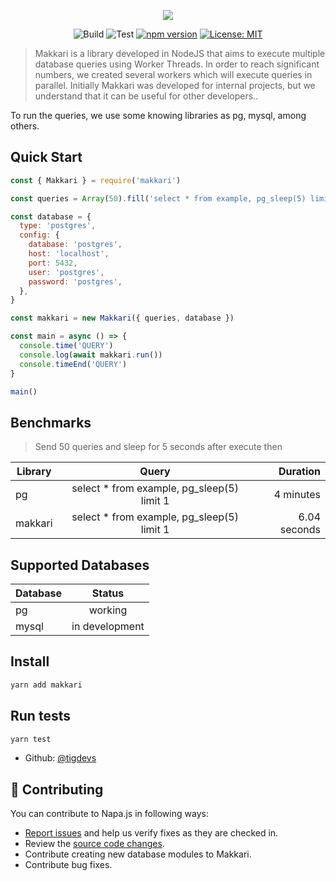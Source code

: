<p align="center">
  <img src="https://github.com/tigdevs/makkari/blob/master/extra/logo.png" />
</p>

<p align="center">
  <img alt="Build" src="https://github.com/tigdevs/makkari/workflows/build/badge.svg" />
  <img alt="Test" src="https://github.com/tigdevs/makkari/workflows/test/badge.svg" />
  <a href="https://badge.fury.io/js/makkari"><img src="https://badge.fury.io/js/makkari.svg" alt="npm version"></a>
  <a href="#" target="_blank">
    <img alt="License: MIT" src="https://img.shields.io/badge/License-MIT-yellow.svg" />
  </a>
</p>

> Makkari is a library developed in NodeJS that aims to execute multiple database queries using Worker Threads. In order to reach significant numbers, we created several workers which will execute queries in parallel. Initially Makkari was developed for internal projects, but we understand that it can be useful for other developers..

To run the queries, we use some knowing libraries as pg, mysql, among others.

## Quick Start

```javascript
const { Makkari } = require('makkari')

const queries = Array(50).fill('select * from example, pg_sleep(5) limit 1')

const database = {
  type: 'postgres',
  config: {
    database: 'postgres',
    host: 'localhost',
    port: 5432,
    user: 'postgres',
    password: 'postgres',
  },
}

const makkari = new Makkari({ queries, database })

const main = async () => {
  console.time('QUERY')
  console.log(await makkari.run())
  console.timeEnd('QUERY')
}

main()
```

## Benchmarks

> Send 50 queries and sleep for 5 seconds after execute then

| Library |                    Query                    |     Duration |
| ------- | :-----------------------------------------: | -----------: |
| pg      | select \* from example, pg_sleep(5) limit 1 |    4 minutes |
| makkari | select \* from example, pg_sleep(5) limit 1 | 6.04 seconds |

## Supported Databases

| Database |     Status     |
| -------- | :------------: |
| pg       |    working     |
| mysql    | in development |

## Install

```sh
yarn add makkari
```

## Run tests

```sh
yarn test
```

- Github: [@tigdevs](https://github.com/tigdevs)

## 🤝 Contributing

You can contribute to Napa.js in following ways:

- [Report issues](https://github.com/tigdevs/makkari/issues) and help us verify fixes as they are checked in.
- Review the [source code changes](https://github.com/tigdevs/makkari/pulls).
- Contribute creating new database modules to Makkari.
- Contribute bug fixes.
